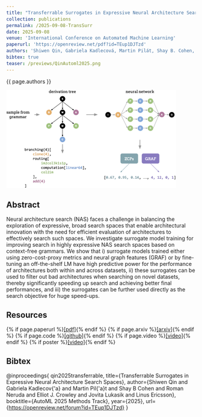 ```yaml
---
title: "Transferrable Surrogates in Expressive Neural Architecture Search Spaces"
collection: publications
permalink: /2025-09-08-TransSurr
date: 2025-09-08
venue: 'International Conference on Automated Machine Learning'
paperurl: 'https://openreview.net/pdf?id=TEup1DJTzd'
authors: 'Shiwen Qin, Gabriela Kadlecová, Martin Pilát, Shay B. Cohen, Roman Neruda, Elliot J. Crowley, <b>Jovita Lukasik</b>, Linus Ericsson'
bibtex: true
teaser: /previews/QinAutoml2025.png
---
```

{{ page.authors }}

<img class="pub_teaser" src="../images/previews/QinAutoml2025.png" alt="Teaser Image" title="teaser" />

## Abstract 

Neural architecture search (NAS) faces a challenge in balancing the exploration of expressive, broad search spaces that enable architectural innovation with the need for efficient evaluation of architectures to effectively search such spaces. We investigate surrogate model training for improving search in highly expressive NAS search spaces based on context-free grammars. We show that i) surrogate models trained either using zero-cost-proxy metrics and neural graph features (GRAF) or by fine-tuning an off-the-shelf LM have high predictive power for the performance of architectures both within and across datasets, ii) these surrogates can be used to filter out bad architectures when searching on novel datasets, thereby significantly speeding up search and achieving better final performances, and iii) the surrogates can be further used directly as the search objective for huge speed-ups.


## Resources

{% if page.paperurl %}<a href=" {{ page.paperurl }} ">[pdf]</a>{% endif %} {% if page.arxiv %}<a href=" {{ page.arxiv }} ">[arxiv]</a>{% endif %} {% if page.code %}<a href=" {{ page.code }} ">[github]</a>{% endif %} {% if page.video %}<a href=" {{ page.video }} ">[video]</a>{% endif %} {% if poster %}<a href=" {{ page.poster }} ">[video]</a>{% endif %}

## Bibtex 
 
@inproceedings{
qin2025transferrable,
title={Transferrable Surrogates in Expressive Neural Architecture Search Spaces},
author={Shiwen Qin and Gabriela Kadlecov{\'a} and Martin Pil{\'a}t and Shay B Cohen and Roman Neruda and Elliot J. Crowley and Jovita Lukasik and Linus Ericsson},
booktitle={AutoML 2025 Methods Track},
year={2025},
url={https://openreview.net/forum?id=TEup1DJTzd}
}


